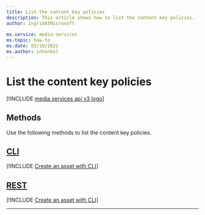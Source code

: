 ```yaml
---
title: List the content key policies
description: This article shows how to list the content key policies.
author: IngridAtMicrosoft
 
ms.service: media-services
ms.topic: how-to
ms.date: 03/10/2022
ms.author: inhenkel
---
```


# List the content key policies

[!INCLUDE [media services api v3 logo](./includes/v3-hr.md)]

## Methods

Use the following methods to list the content key policies.

## [CLI](#tab/cli/)

[!INCLUDE [Create an asset with CLI](includes/task-list-content-key-policy-cli.md)]

## [REST](#tab/rest/)

[!INCLUDE [Create an asset with CLI](includes/task-list-content-key-policy-rest.md)]

---
